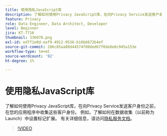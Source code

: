 ```yaml
---
title: 使用隐私JavaScript库
description: 了解如何使用Privacy JavaScript库，在向Privacy Service发送客户身份之前，在您的应用程序中收集这些客户身份。 例如，了解如何在数据收集（以前称为Launch）中设置标记扩展。
feature: Privacy
role: Data Engineer, Data Architect, Developer
level: Beginner
jira: KT-7716
thumbnail: 336078.png
exl-id: ed7f1e0d-eaf9-4912-9536-b16b6672b4ef
source-git-commit: 286c85aa88d44574f00ded67f0de8e0c945a153e
workflow-type: tm+mt
source-wordcount: '92'
ht-degree: 1%

---
```



# 使用隐私JavaScript库

了解如何使用Privacy JavaScript库，在向Privacy Service发送客户身份之前，在您的应用程序中收集这些客户身份。 例如，了解如何在数据收集（以前称为Launch）中设置标记扩展。 有关详细信息，请访问[隐私服务文档](https://experienceleague.adobe.com/docs/experience-platform/privacy/home.html?lang=zh-Hans)。

>[!VIDEO](https://video.tv.adobe.com/v/336078?learn=on&enablevpops)
